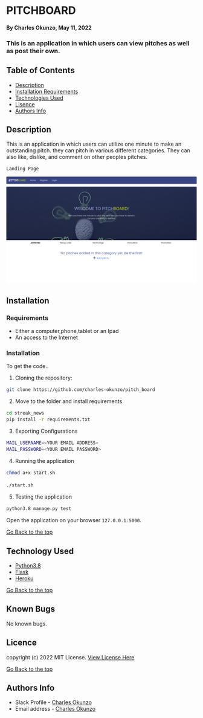 # PITCHBOARD
#### By Charles Okunzo, May 11, 2022
### This is an application in which users can view pitches as well as post their own.
## Table of Contents
+ [Description](#description)
+ [Installation Requirements](#installation)
+ [Technologies Used](#technology)
+ [Lisence](#lisence)
+ [Authors Info](#author)

## Description
This is an application in which users can utilize one minute to make an outstanding pitch. they can pitch in various different categories. They can also like, dislike, and comment on other peoples pitches.

```
Landing Page
```
<img src="./app/static/images/Screenshot from 2022-05-11 13-33-31.png">


## Installation 
### Requirements

* Either a computer,phone,tablet or an Ipad
* An access to the Internet


### Installation
To get the code..

1. Cloning the repository:
  ```bash
  git clone https://github.com/charles-okunzo/pitch_board
  ```
2. Move to the folder and install requirements
  ```bash
  cd streak_news
  pip install -r requirements.txt
  ```
3. Exporting Configurations
  ```bash
  MAIL_USERNAME=<YOUR EMAIL ADDRESS>
  MAIL_PASSWORD=<YOUR EMAIL PASSWORD>
  ```
4. Running the application

  ```bash
  chmod a+x start.sh

  ./start.sh
  ```
5. Testing the application
  ```bash
  python3.8 manage.py test
  ```
Open the application on your browser `127.0.0.1:5000`.


[Go Back to the top](#pitchboard)


## Technology Used
* [Python3.8](https://www.python.org/)
* [Flask](http://flask.pocoo.org/)
* [Heroku](https://heroku.com)

[Go Back to the top](#pitchboard)

## Known Bugs
No known bugs.


## Licence

copyright (c) 2022 MIT License. [View License Here](LICENSE)

[Go Back to the top](#pitchboard)

## Authors Info

* Slack Profile - [Charles Okunzo](https://app.slack.com/client/T0101L740P4/C010GLANY3A/user_profile/U02TTFQ0VJR)
* Email address - [Charles Okunzo](charles.okunzo@student.moringaschool.com)


